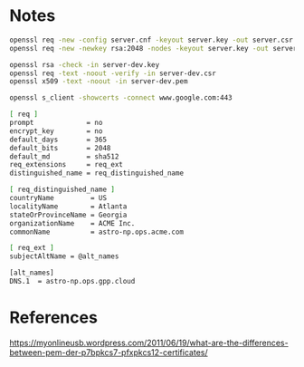 
# Notes

```bash
openssl req -new -config server.cnf -keyout server.key -out server.csr
openssl req -new -newkey rsa:2048 -nodes -keyout server.key -out server.csr -subj "/C=GB/ST=London/L=London/O=Global Security/OU=IT Department/CN=example.com"

openssl rsa -check -in server-dev.key
openssl req -text -noout -verify -in server-dev.csr
openssl x509 -text -noout -in server-dev.pem

openssl s_client -showcerts -connect www.google.com:443
```

```bash
[ req ]
prompt             = no
encrypt_key        = no
default_days       = 365
default_bits       = 2048
default_md         = sha512
req_extensions     = req_ext
distinguished_name = req_distinguished_name

[ req_distinguished_name ]
countryName         = US
localityName        = Atlanta
stateOrProvinceName = Georgia
organizationName    = ACME Inc.
commonName          = astro-np.ops.acme.com

[ req_ext ]
subjectAltName = @alt_names

[alt_names]
DNS.1  = astro-np.ops.gpp.cloud
```

# References

https://myonlineusb.wordpress.com/2011/06/19/what-are-the-differences-between-pem-der-p7bpkcs7-pfxpkcs12-certificates/
